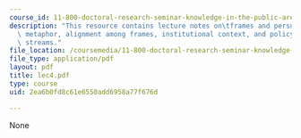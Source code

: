 ```yaml
---
course_id: 11-800-doctoral-research-seminar-knowledge-in-the-public-arena-spring-2007
description: "This resource contains lecture notes on\tframes and persuasion, storytelling,\
  \ metaphor, alignment among frames, institutional context, and policy and political\
  \ streams."
file_location: /coursemedia/11-800-doctoral-research-seminar-knowledge-in-the-public-arena-spring-2007/2ea6b0fd8c61e6550add6958a77f676d_lec4.pdf
file_type: application/pdf
layout: pdf
title: lec4.pdf
type: course
uid: 2ea6b0fd8c61e6550add6958a77f676d

---
```

None